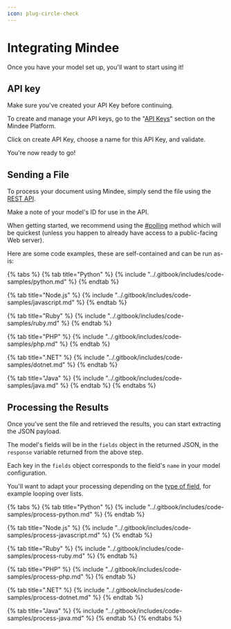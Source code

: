 ```yaml
---
icon: plug-circle-check
---
```


# Integrating Mindee

Once you have your model set up, you'll want to start using it!

## API key

Make sure you've created your API Key before continuing.

To create and manage your API keys, go to the "[API Keys](https://app.mindee.com/api-keys)" section on the Mindee Platform.

Click on create API Key, choose a name for this API Key, and validate.

You're now ready to go!

## Sending a File

To process your document using Mindee, simply send the file using the [REST API](../integrations/api-overview/).

Make a note of your model's ID for use in the API.

When getting started, we recommend using the [#polling](../integrations/api-overview/#polling "mention") method which will be quickest (unless you happen to already have access to a public-facing Web server).

Here are some code examples, these are self-contained and can be run as-is:

{% tabs %}
{% tab title="Python" %}
{% include "../.gitbook/includes/code-samples/python.md" %}
{% endtab %}

{% tab title="Node.js" %}
{% include "../.gitbook/includes/code-samples/javascript.md" %}
{% endtab %}

{% tab title="Ruby" %}
{% include "../.gitbook/includes/code-samples/ruby.md" %}
{% endtab %}

{% tab title="PHP" %}
{% include "../.gitbook/includes/code-samples/php.md" %}
{% endtab %}

{% tab title=".NET" %}
{% include "../.gitbook/includes/code-samples/dotnet.md" %}
{% endtab %}

{% tab title="Java" %}
{% include "../.gitbook/includes/code-samples/java.md" %}
{% endtab %}
{% endtabs %}

## Processing the Results

Once you've sent the file and retrieved the results, you can start extracting the JSON payload.

The model's fields will be in the `fields` object in the returned JSON, in the `response` variable returned from the above step.

Each key in the `fields` object corresponds to the field's `name` in your model configuration.

You'll want to adapt your processing depending on the [type of field](../models/data-schema.md#field-types), for example looping over lists.

{% tabs %}
{% tab title="Python" %}
{% include "../.gitbook/includes/code-samples/process-python.md" %}
{% endtab %}

{% tab title="Node.js" %}
{% include "../.gitbook/includes/code-samples/process-javascript.md" %}
{% endtab %}

{% tab title="Ruby" %}
{% include "../.gitbook/includes/code-samples/process-ruby.md" %}
{% endtab %}

{% tab title="PHP" %}
{% include "../.gitbook/includes/code-samples/process-php.md" %}
{% endtab %}

{% tab title=".NET" %}
{% include "../.gitbook/includes/code-samples/process-dotnet.md" %}
{% endtab %}

{% tab title="Java" %}
{% include "../.gitbook/includes/code-samples/process-java.md" %}
{% endtab %}
{% endtabs %}
